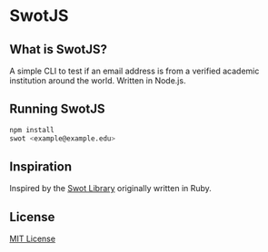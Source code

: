 SwotJS
======

## What is SwotJS?
A simple CLI to test if an email address is from a verified academic institution around the world. Written in Node.js.

## Running SwotJS
```sh
npm install 
swot <example@example.edu>
```
## Inspiration
Inspired by the [Swot Library](https://github.com/leereilly/swot) originally written in Ruby. 

## License
[MIT License](LICENSE)
